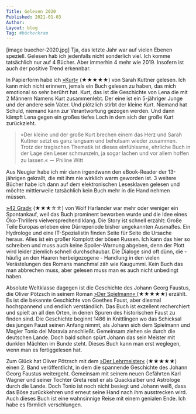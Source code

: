 ```yaml
---
Title: Gelesen 2020
Published: 2021-01-03
Author: 
Layout: blog
Tag: #bücherkram
---
```

[image buecher-2020.jpg]
Tja, das letzte Jahr war auf vielen Ebenen speziell. Gelesen hab ich jedenfalls nicht sonderlich viel. Ich komme tatsächlich nur auf 4 Bücher. Aber immerhin 4 mehr wie 2019. Insofern ist auch der positive Trend erkennbar.

In Papierform habe ich [»Kurt«](https://www.thalia.de/shop/home/artikeldetails/ID146325008.html) (★★★★★) von Sarah Kuttner gelesen. Ich kann mich nicht erinnern, jemals ein Buch gelesen zu haben, das mich emotional so sehr berührt hat. Kurt, das ist die Geschichte von Lena die mit 2 Männern Namens Kurt zusammenlebt. Der eine ist ein 5-jähriger Junge und der andere sein Vater. Und plötzlich stirbt der kleine Kurt. Niemand hat Schuld, niemand kann zur Verantwortung gezogen werden. Und dann kämpft Lena gegen ein großes tiefes Loch in dem sich der große Kurt zurückzieht. 

> »Der kleine und der große Kurt brechen einem das Herz und Sarah Kuttner setzt es ganz langsam und behutsam wieder zusammen. Trotz der tragischen Thematik ist dieses einfühlsame, ehrliche Buch in der Lage den Leser schmunzeln, ja sogar lachen und vor allem hoffen zu lassen.« － Philine Witt

Aus Neugier habe ich mir dann irgendwann den eBook-Reader der 13-jährigen gekrallt, die mit ihm nie wirklich warm geworden ist. 3 weitere Bücher habe ich dann auf dem elektronischen Lesesklaven gelesen und möchte mittlerweile tatsächlich kein Buch mehr in die Hand nehmen müssen. 

[»42 Grad«](https://www.thalia.de/shop/home/artikeldetails/ID146266852.html) (★★★☆☆) von Wolf Harlander war mehr oder weniger ein Spontankauf, weil das Buch prominent beworben wurde und die Idee eines Öko-Thrillers vielversprechend klang. Die Story ist schnell erzählt: Große Teile Europas erleben eine Dürreperiode bisher ungekannten Ausmaßes. Ein Hydrologe und eine IT-Spezialistin finden Seite für Seite die Ursache heraus. Alles ist ein großer Komplott der bösen Russen. Ich kann das hier so schreiben und muss auch keine Spoiler-Warnung abgeben, denn der Plott wird leider ziemlich schnell durchschaubar. Die Dialoge sind oft dünn, die - häufig an den Haaren herbeigezogene - Handlung in den vielen Verästelungen des Romans manchmal zäh wie Kaugummi. Kein Buch das man abbrechen muss, aber gelesen muss man es auch nicht unbedingt haben.

Absolute Weltklasse dagegen ist die Geschichte des Johann Georg Faustus, die Oliver Pötzsch in seinem Roman [»Der Spielmann« ](https://www.thalia.de/shop/home/artikeldetails/ID143201060.html) (★★★★★)  erzählt. Es ist die bekannte Geschichte von Goethes Faust, aber diesmal hochspannend und endlich verständlich. Das Buch ist exzellent recherchiert und spielt an all den Orten, in denen Spuren des historischen Faust zu finden sind. Die Geschichte beginnt 1486 in Knittlingen wo das Schicksal des jungen Faust seinen Anfang nimmt, als Johann sich dem Spielmann und Magier Tonio del Moravia anschließt. Gemeinsam ziehen sie durch die deutschen Lande. Doch bald schon spürt Johann das sein Meister mit dunklen Mächten im Bunde steht. Dieses Buch kann man erst weglegen, wenn man es fertiggelesen hat. 

Zum Glück hat Oliver Pötzsch mit dem [»Der Lehrmeister«](https://www.thalia.de/shop/home/artikeldetails/ID120158318.html) (★★★★★) einen 2. Band veröffentlicht, in dem die spannende Geschichte des Johann Georg Faustus weitergeht. Gemeinsam mit seinem neuen Gefährten Karl Wagner und seiner Tochter Greta reist er als Quacksalber und Astrologe durch die Lande. Doch Tonio ist noch nicht besiegt und Johann weiß, dass das Böse zurückkehren und erneut seine Hand nach ihm ausstrecken wird. Auch dieses Buch ist eine wahnsinnige Reise mit einem genialen Ende. Ich habe es förmlich verschlungen.